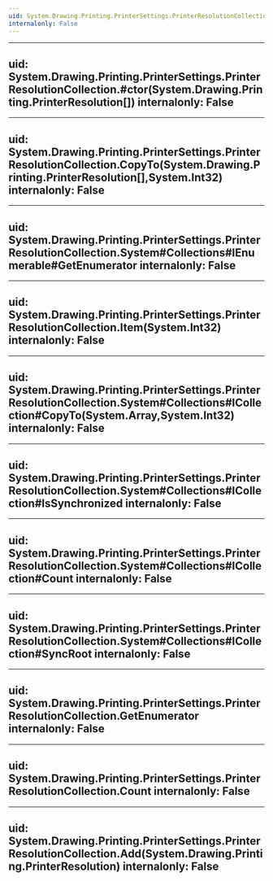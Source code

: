 ```yaml
---
uid: System.Drawing.Printing.PrinterSettings.PrinterResolutionCollection
internalonly: False
---
```


---
uid: System.Drawing.Printing.PrinterSettings.PrinterResolutionCollection.#ctor(System.Drawing.Printing.PrinterResolution[])
internalonly: False
---

---
uid: System.Drawing.Printing.PrinterSettings.PrinterResolutionCollection.CopyTo(System.Drawing.Printing.PrinterResolution[],System.Int32)
internalonly: False
---

---
uid: System.Drawing.Printing.PrinterSettings.PrinterResolutionCollection.System#Collections#IEnumerable#GetEnumerator
internalonly: False
---

---
uid: System.Drawing.Printing.PrinterSettings.PrinterResolutionCollection.Item(System.Int32)
internalonly: False
---

---
uid: System.Drawing.Printing.PrinterSettings.PrinterResolutionCollection.System#Collections#ICollection#CopyTo(System.Array,System.Int32)
internalonly: False
---

---
uid: System.Drawing.Printing.PrinterSettings.PrinterResolutionCollection.System#Collections#ICollection#IsSynchronized
internalonly: False
---

---
uid: System.Drawing.Printing.PrinterSettings.PrinterResolutionCollection.System#Collections#ICollection#Count
internalonly: False
---

---
uid: System.Drawing.Printing.PrinterSettings.PrinterResolutionCollection.System#Collections#ICollection#SyncRoot
internalonly: False
---

---
uid: System.Drawing.Printing.PrinterSettings.PrinterResolutionCollection.GetEnumerator
internalonly: False
---

---
uid: System.Drawing.Printing.PrinterSettings.PrinterResolutionCollection.Count
internalonly: False
---

---
uid: System.Drawing.Printing.PrinterSettings.PrinterResolutionCollection.Add(System.Drawing.Printing.PrinterResolution)
internalonly: False
---
